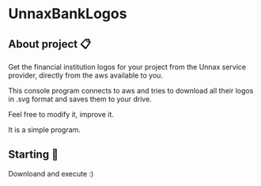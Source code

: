 # UnnaxBankLogos

## About project 📋
Get the financial institution logos for your project from the Unnax service provider, directly from the aws available to you.

This console program connects to aws and tries to download all their logos in .svg format and saves them to your drive.

Feel free to modify it, improve it.

It is a simple program.

## Starting 🚀

Downloand and execute :)

